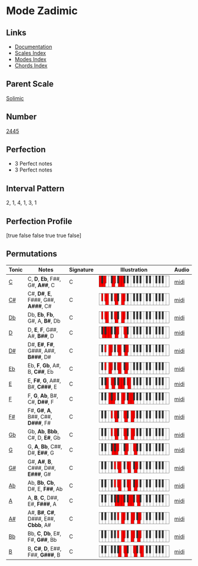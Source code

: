 # Mode Zadimic

## Links

- [Documentation](index.md)
- [Scales Index](Scales.md)
- [Modes Index](Modes.md)
- [Chords Index](Chords.md)

## Parent Scale

[Solimic](ScaleSolimic.md)

## Number

[2445](https://ianring.com/musictheory/scales/2445)

## Perfection

- 3 Perfect notes
- 3 Perfect notes

## Interval Pattern

2, 1, 4, 1, 3, 1

## Perfection Profile

[true false false true true false]

## Permutations

| Tonic | Notes | Signature | Illustration | Audio |
|-------|-------|-----------|--------------|-------|
| [C](ModeCNaturalZadimic.md) | C, **D**, **Eb**, F##, G#, **A##**, C | C | ![CNaturalZadimic](ModeCNaturalZadimic.png) | [midi](https://github.com/edipermadi/music/blob/main/docs/ModeCNaturalZadimic.mid?raw=true) |
| [C#](ModeCSharpZadimic.md) | C#, **D#**, **E**, F###, G##, **A###**, C# | C | ![CSharpZadimic](ModeCSharpZadimic.png) | [midi](https://github.com/edipermadi/music/blob/main/docs/ModeCSharpZadimic.mid?raw=true) |
| [Db](ModeDFlatZadimic.md) | Db, **Eb**, **Fb**, G#, A, **B#**, Db | C | ![DFlatZadimic](ModeDFlatZadimic.png) | [midi](https://github.com/edipermadi/music/blob/main/docs/ModeDFlatZadimic.mid?raw=true) |
| [D](ModeDNaturalZadimic.md) | D, **E**, **F**, G##, A#, **B##**, D | C | ![DNaturalZadimic](ModeDNaturalZadimic.png) | [midi](https://github.com/edipermadi/music/blob/main/docs/ModeDNaturalZadimic.mid?raw=true) |
| [D#](ModeDSharpZadimic.md) | D#, **E#**, **F#**, G###, A##, **B###**, D# | C | ![DSharpZadimic](ModeDSharpZadimic.png) | [midi](https://github.com/edipermadi/music/blob/main/docs/ModeDSharpZadimic.mid?raw=true) |
| [Eb](ModeEFlatZadimic.md) | Eb, **F**, **Gb**, A#, B, **C##**, Eb | C | ![EFlatZadimic](ModeEFlatZadimic.png) | [midi](https://github.com/edipermadi/music/blob/main/docs/ModeEFlatZadimic.mid?raw=true) |
| [E](ModeENaturalZadimic.md) | E, **F#**, **G**, A##, B#, **C###**, E | C | ![ENaturalZadimic](ModeENaturalZadimic.png) | [midi](https://github.com/edipermadi/music/blob/main/docs/ModeENaturalZadimic.mid?raw=true) |
| [F](ModeFNaturalZadimic.md) | F, **G**, **Ab**, B#, C#, **D##**, F | C | ![FNaturalZadimic](ModeFNaturalZadimic.png) | [midi](https://github.com/edipermadi/music/blob/main/docs/ModeFNaturalZadimic.mid?raw=true) |
| [F#](ModeFSharpZadimic.md) | F#, **G#**, **A**, B##, C##, **D###**, F# | C | ![FSharpZadimic](ModeFSharpZadimic.png) | [midi](https://github.com/edipermadi/music/blob/main/docs/ModeFSharpZadimic.mid?raw=true) |
| [Gb](ModeGFlatZadimic.md) | Gb, **Ab**, **Bbb**, C#, D, **E#**, Gb | C | ![GFlatZadimic](ModeGFlatZadimic.png) | [midi](https://github.com/edipermadi/music/blob/main/docs/ModeGFlatZadimic.mid?raw=true) |
| [G](ModeGNaturalZadimic.md) | G, **A**, **Bb**, C##, D#, **E##**, G | C | ![GNaturalZadimic](ModeGNaturalZadimic.png) | [midi](https://github.com/edipermadi/music/blob/main/docs/ModeGNaturalZadimic.mid?raw=true) |
| [G#](ModeGSharpZadimic.md) | G#, **A#**, **B**, C###, D##, **E###**, G# | C | ![GSharpZadimic](ModeGSharpZadimic.png) | [midi](https://github.com/edipermadi/music/blob/main/docs/ModeGSharpZadimic.mid?raw=true) |
| [Ab](ModeAFlatZadimic.md) | Ab, **Bb**, **Cb**, D#, E, **F##**, Ab | C | ![AFlatZadimic](ModeAFlatZadimic.png) | [midi](https://github.com/edipermadi/music/blob/main/docs/ModeAFlatZadimic.mid?raw=true) |
| [A](ModeANaturalZadimic.md) | A, **B**, **C**, D##, E#, **F###**, A | C | ![ANaturalZadimic](ModeANaturalZadimic.png) | [midi](https://github.com/edipermadi/music/blob/main/docs/ModeANaturalZadimic.mid?raw=true) |
| [A#](ModeASharpZadimic.md) | A#, **B#**, **C#**, D###, E##, **Cbbb**, A# | C | ![ASharpZadimic](ModeASharpZadimic.png) | [midi](https://github.com/edipermadi/music/blob/main/docs/ModeASharpZadimic.mid?raw=true) |
| [Bb](ModeBFlatZadimic.md) | Bb, **C**, **Db**, E#, F#, **G##**, Bb | C | ![BFlatZadimic](ModeBFlatZadimic.png) | [midi](https://github.com/edipermadi/music/blob/main/docs/ModeBFlatZadimic.mid?raw=true) |
| [B](ModeBNaturalZadimic.md) | B, **C#**, **D**, E##, F##, **G###**, B | C | ![BNaturalZadimic](ModeBNaturalZadimic.png) | [midi](https://github.com/edipermadi/music/blob/main/docs/ModeBNaturalZadimic.mid?raw=true) |

